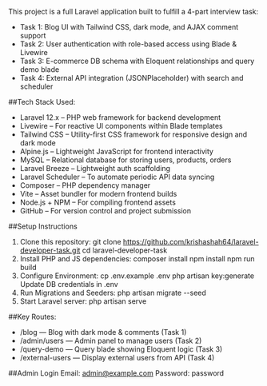 This project is a full Laravel application built to fulfill a 4-part interview task:
- Task 1: Blog UI with Tailwind CSS, dark mode, and AJAX comment support
- Task 2: User authentication with role-based access using Blade & Livewire
- Task 3: E-commerce DB schema with Eloquent relationships and query demo blade
- Task 4: External API integration (JSONPlaceholder) with search and scheduler

##Tech Stack Used: 
- Laravel 12.x – PHP web framework for backend development
- Livewire – For reactive UI components within Blade templates
- Tailwind CSS – Utility-first CSS framework for responsive design and dark mode
- Alpine.js – Lightweight JavaScript for frontend interactivity 
- MySQL – Relational database for storing users, products, orders
- Laravel Breeze – Lightweight auth scaffolding 
- Laravel Scheduler – To automate periodic API data syncing
- Composer – PHP dependency manager
- Vite – Asset bundler for modern frontend builds
- Node.js + NPM – For compiling frontend assets
- GitHub – For version control and project submission

##Setup Instructions
1. Clone this repository:
git clone https://github.com/krishashah64/laravel-developer-task.git
cd laravel-developer-task
2. Install PHP and JS dependencies:
composer install
npm install
npm run build
3. Configure Environment:
cp .env.example .env
php artisan key:generate
Update DB credentials in .env
4. Run Migrations and Seeders:
php artisan migrate --seed
5. Start Laravel server:
php artisan serve

##Key Routes: 
- /blog — Blog with dark mode & comments (Task 1)
- /admin/users — Admin panel to manage users (Task 2)
- /query-demo — Query blade showing Eloquent logic (Task 3)
- /external-users — Display external users from API (Task 4)


##Admin Login
Email: admin@example.com
Password: password
